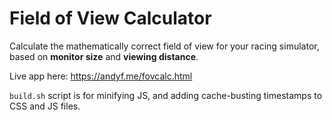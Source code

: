# Field of View Calculator

Calculate the mathematically correct field of view for your racing simulator, based on **monitor size** and **viewing distance**.

Live app here: https://andyf.me/fovcalc.html

`build.sh` script is for minifying JS, and adding cache-busting timestamps to CSS and JS files.
